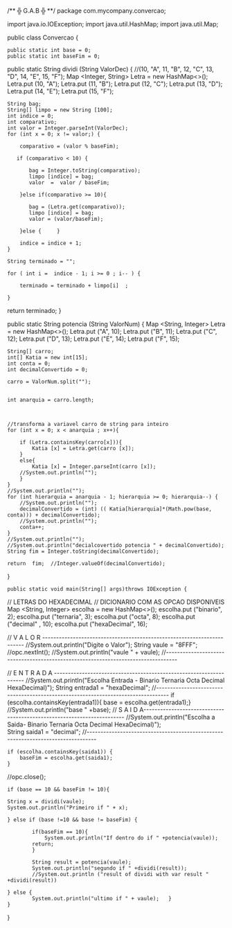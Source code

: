 /** ╬ G.A.B ╬ **/
package com.mycompany.convercao;

import java.io.IOException;
import java.util.HashMap;
import java.util.Map;

public class Convercao {
	
    
    public static int base = 0;
    public static int baseFim = 0;
    

    
public static String dividi (String ValorDec) {
    //(10, "A", 11, "B", 12, "C", 13, "D", 14, "E", 15, "F"); 
    Map <Integer, String> Letra = new HashMap<>();
    Letra.put (10, "A");
    Letra.put (11, "B");
    Letra.put (12, "C");
    Letra.put (13, "D");
    Letra.put (14, "E");
    Letra.put (15, "F");
	
    String bag;
    String[] limpo = new String [100];
    int indice = 0;
    int comparativo;
    int valor = Integer.parseInt(ValorDec);
    for (int x = 0; x != valor;) {
        
        comparativo = (valor % baseFim);
        
       if (comparativo < 10) {  
           
           bag = Integer.toString(comparativo);                     
           limpo [indice] = bag; 
           valor  =  valor / baseFim; 
           
        }else if(comparativo >= 10){	
            
           bag = (Letra.get(comparativo));                     
           limpo [indice] = bag;                  
           valor = (valor/baseFim);           
           
        }else {     }	
       
        indice = indice + 1;       
    }
   
    String terminado = "";
    
    for ( int i =  indice - 1; i >= 0 ; i-- ) {
    
        terminado = terminado + limpo[i]  ;

    }
    
  return terminado;
}

		
public static String potencia (String ValorNum) {
    Map <String, Integer> Letra = new HashMap<>();
    Letra.put ("A", 10);
    Letra.put ("B", 11);
    Letra.put ("C", 12);
    Letra.put ("D", 13);
    Letra.put ("E", 14);
    Letra.put ("F", 15);
    
    String[] carro;
    int[] Katia = new int[15];
    int conta = 0;
    int decimalConvertido = 0;
    
    carro = ValorNum.split("");
       
    
    int anarquia = carro.length;
    

			
    //transforma a variavel carro de string para inteiro
    for (int x = 0; x < anarquia ; x++){	
        
        if (Letra.containsKey(carro[x])){
            Katia [x] = Letra.get(carro [x]);
        }
        else{
            Katia [x] = Integer.parseInt(carro [x]); 
        //System.out.println("");
        }
    }
    //System.out.println("");
    for (int hierarquia = anarquia - 1; hierarquia >= 0; hierarquia--) {  
        //System.out.println("");
        decimalConvertido = (int) (( Katia[hierarquia]*(Math.pow(base, conta))) + decimalConvertido);	
        //System.out.println("");
        conta++;
    }
    //System.out.println("");
    //System.out.println("decialcovertido potencia " + decimalConvertido);
    String fim = Integer.toString(decimalConvertido);

    return  fim;  //Integer.valueOf(decimalConvertido);
}
			
	
	public static void main(String[] args)throws IOException {
				 

// LETRAS DO HEXADECIMAL
        // DICIONARIO COM AS OPCAO DISPONIVEIS   
Map <String, Integer> escolha = new HashMap<>();
	escolha.put ("binario", 2);
	escolha.put ("ternaria", 3);
	escolha.put ("octa", 8);
	escolha.put ("decimal" , 10);
	escolha.put ("hexaDecimal", 16);

	
// V A L O R -----------------------------------------------------------------------
//System.out.println("Digite o Valor");
	String vaule = "8FFF"; //opc.nextInt();
        //System.out.println("vaule " + vaule);
//----------------------------------------------------------------------------------
	
	
// E N T R A D A -------------------------------------------------------------------
//System.out.println("Escolha Entrada - Binario Ternaria Octa Decimal HexaDecimal)");
	String entrada1 = "hexaDecimal";
//----------------------------------------------------------------------------------
	if (escolha.containsKey(entrada1)){
		base = escolha.get(entrada1);}
	//System.out.println("base " +base);
// S A I D A-----------------------------------------------------------------------
//System.out.println("Escolha a Saida- Binario Ternaria Octa Decimal HexaDecimal)");	
	String saida1 = "decimal"; 
//---------------------------------------------------------------------------------
	
	if (escolha.containsKey(saida1)) {
		baseFim = escolha.get(saida1); 
	}
        
//opc.close();
	
	if (base == 10 && baseFim != 10){
		
	String x = dividi(vaule);
	System.out.println("Primeiro if " + x);	
		
	} else if (base !=10 && base != baseFim) {
            
            if(baseFim == 10){
                System.out.println("If dentro do if " +potencia(vaule));
            return;
            }
            
            String result = potencia(vaule);
            System.out.println("segundo if " +dividi(result));
            //System.out.println ("result of dividi with var result " +dividi(result))
            
	} else {	
            System.out.println("ultimo if " + vaule);	}
	}
}

